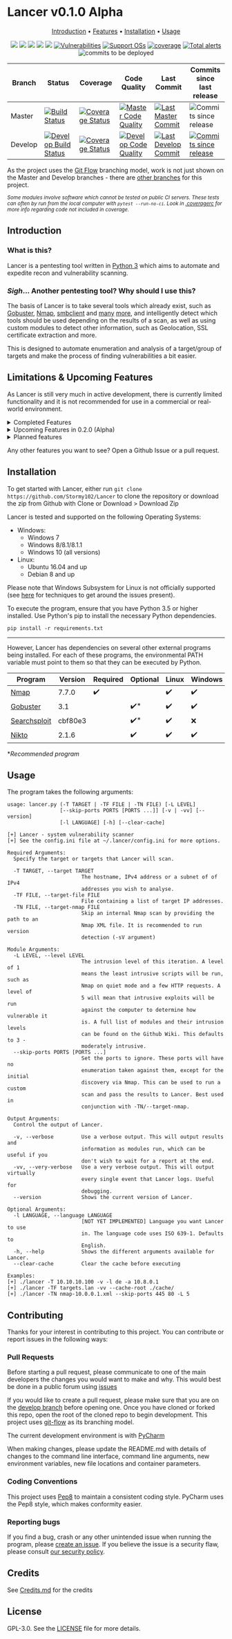 # Lancer v0.1.0 Alpha

<p align="center">
  <a href="#introduction">Introduction</a> •
  <a href="#limitations--upcoming-features">Features</a> •
  <a href="#installation">Installation</a> •
  <a href="#usage">Usage</a>
</p>

<p align="center">
    <a href="LICENCE" alt="Licence">
        <img src="https://img.shields.io/github/license/Stormy102/Lancer?style=flat-square" /></a>
    <a href="#backers" alt="Releases">
        <img src="https://img.shields.io/github/v/release/Stormy102/Lancer?include_prereleases&style=flat-square&color=blue" /></a>
    <a href="https://github.com/Stormy102/Lancer/issues" alt="Issues">
        <img src="https://img.shields.io/github/issues/Stormy102/Lancer?style=flat-square" /></a>
    <a href="https://github.com/Stormy102/Lancer/releases" alt="Downloads">
        <img src="https://img.shields.io/github/downloads/Stormy102/Lancer/total?style=flat-square" /></a>
    <a href="https://github.com/Stormy102/Lancer/pulse" alt="Maintenance">
        <img src="https://img.shields.io/maintenance/yes/2019?style=flat-square" /></a>
    <a href="https://snyk.io/test/github/Stormy102/Lancer?targetFile=requirements.txt" alt="Vulnerabilities">
        <img src="https://img.shields.io/snyk/vulnerabilities/github/Stormy102/Lancer/requirements.txt?style=flat-square" alt="Vulnerabilities"></a>
    <a href="#installation" alt="Supported OSs">
        <img src="https://img.shields.io/badge/Supported%20OSs-Windows%207+%20%7C%20Ubuntu/Debian-purple.svg?style=flat-square"
            alt="Support OSs"></a>
    <a href="#installation">
        <!--- See for dropping Python 3.5 support https://devguide.python.org/#status-of-python-branches -->
        <img src="https://img.shields.io/badge/python-3.5+-yellow.svg?style=flat-square"
            alt="coverage"></a>
    <a href="https://www.python.org/dev/peps/pep-0008/" alt="Pep8 style">
        <img src="https://img.shields.io/badge/code%20style-pep8-darkred?style=flat-square"
            alt="Total alerts"/></a>
    <a>
        <img src="https://img.shields.io/github/languages/code-size/Stormy102/Lancer?style=flat-square"
            alt="commits to be deployed"></a>
</p>

|Branch | Status                                                                                                                                                 | Coverage                                                                                                                                                            | Code Quality                                                                                                                                                   | Last Commit                                                                                                                                                       |Commits since last release                                                                                                                                                                                             |
|-------|--------------------------------------------------------------------------------------------------------------------------------------------------------|---------------------------------------------------------------------------------------------------------------------------------------------------------------------|----------------------------------------------------------------------------------------------------------------------------------------------------------------|-------------------------------------------------------------------------------------------------------------------------------------------------------------------|-----------------------------------------------------------------------------------------------------------------------------------------------------------------------------------------------------------------------|
|Master |[![Build Status](https://img.shields.io/travis/com/Stormy102/Lancer?style=flat-square)](https://travis-ci.com/Stormy102/Lancer/branches)                |[![Coverage Status](https://img.shields.io/coveralls/github/Stormy102/Lancer?style=flat-square)](https://coveralls.io/github/Stormy102/Lancer)                       |[![Master Code Quality](https://codebeat.co/badges/08113589-61c1-418c-8f2e-bffcc5562425)](https://codebeat.co/projects/github-com-stormy102-lancer-master)      |[![Last Master Commit](https://img.shields.io/github/last-commit/Stormy102/Lancer?style=flat-square)](https://github.com/Stormy102/Lancer/commits/master)          |![Commits since release](https://img.shields.io/github/commits-since/Stormy102/Lancer/master?label=Commits%20since%20last%20release&style=flat-square)                                                                 |
|Develop|[![Develop Build Status](https://img.shields.io/travis/com/Stormy102/Lancer/develop?style=flat-square)](https://travis-ci.com/Stormy102/Lancer/branches)|[![Coverage Status](https://img.shields.io/coveralls/github/Stormy102/Lancer/develop?style=flat-square)](https://coveralls.io/github/Stormy102/Lancer?branch=develop)|[![Develop Code Quality](https://codebeat.co/badges/10ed4785-93e2-47ad-8504-827f22c74aa1.svg)](https://codebeat.co/projects/github-com-stormy102-lancer-develop)|[![Last Develop Commit](https://img.shields.io/github/last-commit/Stormy102/Lancer/develop?style=flat-square)](https://github.com/Stormy102/Lancer/commits/develop)|[![Commits since release](https://img.shields.io/github/commits-since/Stormy102/Lancer/develop?label=Commits%20since%20last%20release&style=flat-square)](https://github.com/Stormy102/Lancer/compare/master...develop)|

As the project uses the [Git Flow](https://nvie.com/posts/a-successful-git-branching-model/) branching model, work is not just shown on the Master and Develop branches - there are [other branches](https://github.com/Stormy102/Lancer/branches) for this project.  

<sub><i>Some modules involve software which cannot be tested on public CI servers. These tests can often by run from the local computer with `pytest --run-no-ci`. Look in [.coveragerc](.coveragerc) for more info regarding code not included in coverage.</i></sub>

## Introduction

### What is this?

Lancer is a pentesting tool written in [Python 3](https://www.python.org/) which aims to automate and expedite recon and vulnerability scanning.

### *Sigh*... Another pentesting tool? Why should I use this?

The basis of Lancer is to take several tools which already exist, such as [Gobuster](https://github.com/OJ/gobuster/), [Nmap](https://github.com/nmap/nmap), [smbclient](https://www.samba.org/samba/docs/current/man-html/smbclient.1.html) and [many](https://github.com/portcullislabs/enum4linux) [more](https://github.com/sullo/nikto), and intelligently detect which tools should be used depending on the results of a scan, as well as using custom modules to detect other information, such as Geolocation, SSL certificate extraction and more.

This is designed to automate enumeration and analysis of a target/group of targets and make the process of finding vulnerabilities a bit easier.

## Limitations & Upcoming Features

As Lancer is still very much in active development, there is currently limited functionality and it is not recommended for use in a commercial or real-world environment.

<details>
    <summary>Completed Features</summary>

* [X] HTTPS support - certificate extraction, normal HTTP services scanning and enumeration _Added in 0.1.0_
* [X] Multiple targets from file support _Added in 0.1.0_
* [X] Convert domain name to IP _Added in 0.1.0_
* [X] IPv4/IPv6 subnet support - `./lancer -T 192.168.0.0/24` _Added in 0.1.0_
* [X] HTTP Service Headers _Added in 0.1.0_
* [X] Get Host Name Module _Added in 0.1.0_
* [X] HTTP method options module _Added in 0.1.0_
* [X] Page Links Module _Added in 0.1.0_
* [X] Output results via JSON to `~/.lancer/cache/[SCAN TIME]/loot.json` _Added in 0.1.0_
* [X] Disable modules from `config.ini` _Added in 0.1.0_
* [X] Output results via terminal console _Added in 0.1.0_
* [X] Write verbose info to log file - outputs info with `-v` and debug with `-vv` _Added for 0.1.0_
* [X] Clear cache command line option - `--clear-cache` _Added in 0.1.0_
* [X] Improved modularity by shifting to an OOP module approach _Added in 0.1.0_
* [X] Specify ports to skip scanning _Added in 0.1.0_
* [X] Event-driven system instead of single port scan loop _Added in 0.1.0_
* [X] Configuration file (.ini) for persistent configuration _Added in 0.0.2_
* [X] FTP scanning/downloading files < 50mb _Added in 0.0.2_
* [X] Nikto support _Added in 0.0.2_
* [X] Nmap scanning _Added in 0.0.1_
* [X] Gobuster enumeration _Added in 0.0.1_
* [X] Searchsploit Nmap results _Added in 0.0.1_

</details>

<details>
    <summary>Upcoming Features in 0.2.0 (Alpha)</summary> 

* [ ] Multi-threading - run all components at the same time, with progress indicator `[!] 3/7 scans complete... /` _Planned for 0.2.0_
* [ ] Split into blind and targeted modules - blind modules require only a hostname/IP and port, while targeted modules can execute after the blind modules using information potentially harvested from blind modules _Planned for 0.2.0_
* [X] Configure intrusiveness level with `-L`/`--level` _Planned for 0.2.0_
* [ ] Change cache root with `--cache-root` _Planned for 0.2.0_
* [ ] IPv6 support _Planned for 0.2.0_
* [ ] Page Links Module use recursion to iterate every available internal link _Planned for 0.2.0_
* [ ] Generate HTML report _Planned for 0.2.0_
* [ ] Auto-updater from Github _Planned for 0.2.0_
* [X] Specify custom cache notification/warning size _Planned for 0.2.0_
* [ ] HTTP Options brute forcing _Planned for 0.2.0_
* [ ] Specify custom download size for FTP Anonymous Download _Planned for 0.2.0_
* [ ] Modules use hostname and/or IP address correctly _Planned for 0.2.0_
* [ ] Quiet Nmap scan using -sS _Planned for 0.2.0_
* [ ] Option for Nmap UDP _Planned for 0.2.0_
* [ ] Option for full Nmap port scan _Planned for 0.2.0_
* [X] SSH support - display banner, fingerprint and SSH version _Planned for 0.2.0_
* [X] Telnet banner support _Planned for 0.2.0_
* [X] MS08-067 vulnerability scan _Planned for 0.2.0_
* [X] MS17-010 vulnerability scan _Planned for 0.2.0_
* [ ] BlueKeep vulnerability scan _Planned for 0.2.0_
* [ ] [SSL version detection/vulnerabilities](https://pypi.org/project/sslscan/) _Planned for 0.2.0_
* [X] SMB Null Session module _Planned for 0.2.0_
* [X] SMB Shares module _Planned for 0.2.0_
* [ ] SMB Get OS Version _Planned for 0.2.0_
* [ ] CPE detection module (making up for removal of old CPE logic) _Coming in 0.2.0_
* [ ] RPCClient Null Session module _Planned for 0.2.0_
* [ ] RPCClient User Enumeration _Planned for 0.2.0_

</details>

<details>
    <summary>Planned features</summary>

* [ ] Greater extension support/documentation - add your own custom report generators and modules _Planned for 0.3.0_
* [ ] Localisation support _Planned for 0.3.0_
* [ ] Write output to file via `-o` parameter _Planned for 0.3.0_
* [ ] Anonymous LDAP _Planned for 0.3.0_
* [ ] Dig zone transfer _Planned for 0.3.0_
* [ ] WhoIs Module (Maybe use https://api.hackertarget.com/whois/?q={HOST}) _Planned for 0.3.0_
* [ ] Web service screenshots (See [selenium](https://pypi.org/project/selenium/)) _Planned for 0.3.0_
* [ ] Nmap script level _Planned for 0.3.0_
* [ ] Limited target attacks. Scans and enumerates specific services only _Planned for 0.3.0_
* [ ] enum4linux support _Planned for 0.3.0_
* [ ] Email report _Planned for 0.4.0_
* [ ] WPScan support _Planned for 0.4.0_
* [ ] Open X11 module _Planned for 0.4.0_
* [ ] Metasploit RPC support _Planned for 0.5.0_
* [ ] Further services detection _Coming soon_
    * SQL
    * Telnet
    * SMTP
    * DNS
    * POP3
    * RCPBind
    * MSRPC
    * IMAP
    * VNC
	* RDP
	* Active Directory
* [ ] Further software which may be implemented upon evaluation:
    * Amap
    * arp-scan
    * dnsenum/dnsmap/dnsrecon
    * dotdotpawn
    * eyewitness
    * ident (port 113)
    * iSMTP/smtp-user-enum
    * lbd
    * Miranda
    * p0f
    * parsero
    * WOL-E
    * doona
    * SidGuesser
    * sqlmap
    * sqlninja/sqlsus
    * WhatWeb

</details>

Any other features you want to see? Open a Github Issue or a pull request.

## Installation

To get started with Lancer, either run `git clone https://github.com/Stormy102/Lancer` to clone the repository or download the zip from Github with Clone or Download > Download Zip

Lancer is tested and supported on the following Operating Systems:
  * Windows:
    * Windows 7
    * Windows 8/8.1/8.1.1
    * Windows 10 (all versions)
  * Linux:
    * Ubuntu 16.04 and up
    * Debian 8 and up

Please note that Windows Subsystem for Linux is not officially supported (see [here](https://exploits.run/nmap-wsl/) for techniques to get around the issues present).

To execute the program, ensure that you have Python 3.5 or higher installed. Use Python's pip to install the necessary Python dependencies.
```shell script
pip install -r requirements.txt
```
---
However, Lancer has dependencies on several other external programs being installed. For each of these programs, the environmental PATH variable must point to them so that they can be executed by Python.

| Program                                                                                |Version|Required          | Optional          | Linux            | Windows          |
|----------------------------------------------------------------------------------------|-------|------------------|-------------------|------------------|------------------|
|[Nmap](https://github.com/nmap/nmap)                                                    |7.7.0  |:heavy_check_mark:|                   |:heavy_check_mark:|:heavy_check_mark:|
|[Gobuster](https://github.com/OJ/gobuster/releases)                                     |3.1    |                  |:heavy_check_mark:*|:heavy_check_mark:|:heavy_check_mark:|
|[Searchsploit](https://github.com/offensive-security/exploitdb/blob/master/searchsploit)|cbf80e3|                  |:heavy_check_mark:*|:heavy_check_mark:|:x:               |
|[Nikto](https://github.com/sullo/nikto)                                                 |2.1.6  |                  |:heavy_check_mark: |:heavy_check_mark:|:heavy_check_mark:|

*_Recommended program_

## Usage

The program takes the following arguments:

```text
usage: lancer.py (-T TARGET | -TF FILE | -TN FILE) [-L LEVEL]
                 [--skip-ports PORTS [PORTS ...]] [-v | -vv] [--version]
                 [-l LANGUAGE] [-h] [--clear-cache]

[+] Lancer - system vulnerability scanner
[+] See the config.ini file at ~/.lancer/config.ini for more options.

Required Arguments:
  Specify the target or targets that Lancer will scan.

  -T TARGET, --target TARGET
                        The hostname, IPv4 address or a subnet of of IPv4
                        addresses you wish to analyse.
  -TF FILE, --target-file FILE
                        File containing a list of target IP addresses.
  -TN FILE, --target-nmap FILE
                        Skip an internal Nmap scan by providing the path to an
                        Nmap XML file. It is recommended to run version
                        detection (-sV argument)

Module Arguments:
  -L LEVEL, --level LEVEL
                        The intrusion level of this iteration. A level of 1
                        means the least intrusive scripts will be run, such as
                        Nmap on quiet mode and a few HTTP requests. A level of
                        5 will mean that intrusive exploits will be run
                        against the computer to determine how vulnerable it
                        is. A full list of modules and their intrusion levels
                        can be found on the Github Wiki. This defaults to 3 -
                        moderately intrusive.
  --skip-ports PORTS [PORTS ...]
                        Set the ports to ignore. These ports will have no
                        enumeration taken against them, except for the initial
                        discovery via Nmap. This can be used to run a custom
                        scan and pass the results to Lancer. Best used in
                        conjunction with -TN/--target-nmap.

Output Arguments:
  Control the output of Lancer.

  -v, --verbose         Use a verbose output. This will output results and
                        information as modules run, which can be useful if you
                        don't wish to wait for a report at the end.
  -vv, --very-verbose   Use a very verbose output. This will output virtually
                        every single event that Lancer logs. Useful for
                        debugging.
  --version             Shows the current version of Lancer.

Optional Arguments:
  -l LANGUAGE, --language LANGUAGE
                        [NOT YET IMPLEMENTED] Language you want Lancer to use
                        in. The language code uses ISO 639-1. Defaults to
                        English.
  -h, --help            Shows the different arguments available for Lancer.
  --clear-cache         Clear the cache before executing

Examples:
[+] ./lancer -T 10.10.10.100 -v -l de -a 10.8.0.1
[+] ./lancer -TF targets.lan -vv --cache-root ./cache/
[+] ./lancer -TN nmap-10.0.0.1.xml --skip-ports 445 80 -L 5
```

## Contributing

Thanks for your interest in contributing to this project. You can contribute or report issues in the following ways:

### Pull Requests
Before starting a pull request, please communicate to one of the main developers the changes you would want to make and why. This would best be done in a public forum using [issues](https://github.com/Stormy102/Lancer/issues)

If you would like to create a pull request, please make sure that you are on the [develop branch](https://github.com/Stormy102/Lancer/tree/develop) before opening one. Once you have cloned or forked this repo, open the root of the cloned repo to begin development. This project uses [git-flow](https://github.com/nvie/gitflow) as its branching model.

The current development environment is with [PyCharm](https://www.jetbrains.com/pycharm/)

When making changes, please update the README.md with details of changes to the command line interface, command line arguments, new environment variables, new file locations and container parameters.

### Coding Conventions
This project uses [Pep8](https://www.python.org/dev/peps/pep-0008/) to maintain a consistent coding style. PyCharm uses the Pep8 style, which makes conformity easier.  

### Reporting bugs
If you find a bug, crash or any other unintended issue when running the program, please [create an issue](https://github.com/Stormy102/Lancer/issues/new). If you believe the issue is a security flaw, please consult [our security policy](.github/SECURITY.md).

<!-- Contributors how https://github.com/badges/shields/blob/master/README.md has done it? -->

## Credits

See [Credits.md](.github/CREDITS.MD) for the credits

## License

GPL-3.0. See the [LICENSE](LICENCE) file for more details.